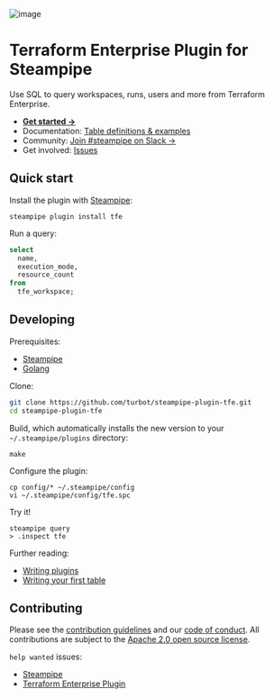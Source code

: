 ![image](https://hub.steampipe.io/images/plugins/turbot/tfe-social-graphic.png)

# Terraform Enterprise Plugin for Steampipe

Use SQL to query workspaces, runs, users and more from Terraform Enterprise.

- **[Get started →](https://hub.steampipe.io/plugins/turbot/tfe)**
- Documentation: [Table definitions & examples](https://hub.steampipe.io/plugins/turbot/tfe/tables)
- Community: [Join #steampipe on Slack →](https://turbot.com/community/join)
- Get involved: [Issues](https://github.com/turbot/steampipe-plugin-tfe/issues)

## Quick start

Install the plugin with [Steampipe](https://steampipe.io):

```shell
steampipe plugin install tfe
```

Run a query:

```sql
select
  name,
  execution_mode,
  resource_count
from
  tfe_workspace;
```

## Developing

Prerequisites:

- [Steampipe](https://steampipe.io/downloads)
- [Golang](https://golang.org/doc/install)

Clone:

```sh
git clone https://github.com/turbot/steampipe-plugin-tfe.git
cd steampipe-plugin-tfe
```

Build, which automatically installs the new version to your `~/.steampipe/plugins` directory:

```
make
```

Configure the plugin:

```
cp config/* ~/.steampipe/config
vi ~/.steampipe/config/tfe.spc
```

Try it!

```
steampipe query
> .inspect tfe
```

Further reading:

- [Writing plugins](https://steampipe.io/docs/develop/writing-plugins)
- [Writing your first table](https://steampipe.io/docs/develop/writing-your-first-table)

## Contributing

Please see the [contribution guidelines](https://github.com/turbot/steampipe/blob/main/CONTRIBUTING.md) and our [code of conduct](https://github.com/turbot/steampipe/blob/main/CODE_OF_CONDUCT.md). All contributions are subject to the [Apache 2.0 open source license](https://github.com/turbot/steampipe-plugin-tfe/blob/main/LICENSE).

`help wanted` issues:

- [Steampipe](https://github.com/turbot/steampipe/labels/help%20wanted)
- [Terraform Enterprise Plugin](https://github.com/turbot/steampipe-plugin-tfe/labels/help%20wanted)
